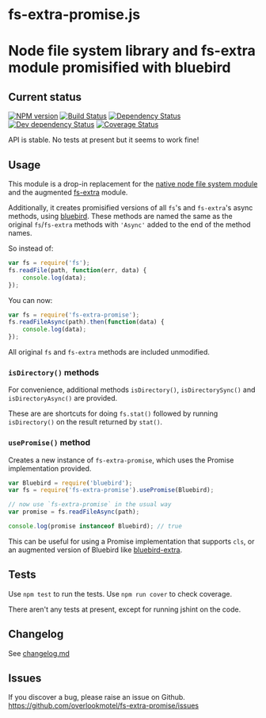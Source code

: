 # fs-extra-promise.js

# Node file system library and fs-extra module promisified with bluebird

## Current status

[![NPM version](https://img.shields.io/npm/v/fs-extra-promise.svg)](https://www.npmjs.com/package/fs-extra-promise)
[![Build Status](https://img.shields.io/travis/overlookmotel/fs-extra-promise/master.svg)](http://travis-ci.org/overlookmotel/fs-extra-promise)
[![Dependency Status](https://img.shields.io/david/overlookmotel/fs-extra-promise.svg)](https://david-dm.org/overlookmotel/fs-extra-promise)
[![Dev dependency Status](https://img.shields.io/david/dev/overlookmotel/fs-extra-promise.svg)](https://david-dm.org/overlookmotel/fs-extra-promise)
[![Coverage Status](https://img.shields.io/coveralls/overlookmotel/fs-extra-promise/master.svg)](https://coveralls.io/r/overlookmotel/fs-extra-promise)

API is stable. No tests at present but it seems to work fine!

## Usage

This module is a drop-in replacement for the [native node file system module](http://nodejs.org/api/fs.html) and the augmented [fs-extra](https://www.npmjs.org/package/fs-extra) module.

Additionally, it creates promisified versions of all `fs`'s and `fs-extra`'s async methods, using [bluebird](https://www.npmjs.org/package/bluebird). These methods are named the same as the original `fs`/`fs-extra` methods with `'Async'` added to the end of the method names.

So instead of:

```js
var fs = require('fs');
fs.readFile(path, function(err, data) {
	console.log(data);
});
```

You can now:

```js
var fs = require('fs-extra-promise');
fs.readFileAsync(path).then(function(data) {
	console.log(data);
});
```

All original `fs` and `fs-extra` methods are included unmodified.

### `isDirectory()` methods

For convenience, additional methods `isDirectory()`, `isDirectorySync()` and `isDirectoryAsync()` are provided.

These are are shortcuts for doing `fs.stat()` followed by running `isDirectory()` on the result returned by `stat()`.

### `usePromise()` method

Creates a new instance of `fs-extra-promise`, which uses the Promise implementation provided.

```js
var Bluebird = require('bluebird');
var fs = require('fs-extra-promise').usePromise(Bluebird);

// now use `fs-extra-promise` in the usual way
var promise = fs.readFileAsync(path);

console.log(promise instanceof Bluebird); // true
```

This can be useful for using a Promise implementation that supports `cls`, or an augmented version of Bluebird like [bluebird-extra](https://www.npmjs.org/package/bluebird-extra).

## Tests

Use `npm test` to run the tests. Use `npm run cover` to check coverage.

There aren't any tests at present, except for running jshint on the code.

## Changelog

See [changelog.md](https://github.com/overlookmotel/fs-extra-promise/blob/master/changelog.md)

## Issues

If you discover a bug, please raise an issue on Github. https://github.com/overlookmotel/fs-extra-promise/issues
